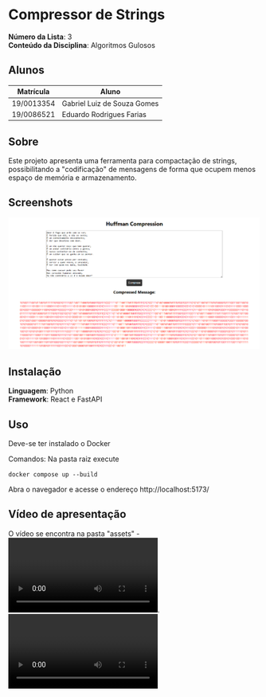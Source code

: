 # Compressor de Strings

**Número da Lista**: 3<br>
**Conteúdo da Disciplina**: Algoritmos Gulosos<br>

## Alunos

| Matrícula  | Aluno                       |
| ---------- | --------------------------- |
| 19/0013354 | Gabriel Luiz de Souza Gomes |
| 19/0086521 | Eduardo Rodrigues Farias    |

## Sobre

Este projeto apresenta uma ferramenta para compactação de strings, possibilitando a "codificação" de mensagens de forma que ocupem menos espaço de memória e armazenamento.

## Screenshots

![image](./assets/print.png)

## Instalação

**Linguagem**: Python<br>
**Framework**: React e FastAPI<br>

## Uso

Deve-se ter instalado o Docker

Comandos:
Na pasta raiz execute

```
docker compose up --build
```

Abra o navegador e acesse o endereço http://localhost:5173/

## Vídeo de apresentação

O vídeo se encontra na pasta "assets" - ![Apresentação 3 - Algoritmo de Huffman](https://github.com/projeto-de-algoritmos/Greed_CompressorDeStrings/raw/main/assets/Greed_HuffmanCompression.mp4).
<video src="./assets/Greed_HuffmanCompression.mp4" controls title="Vídeo de Apresentação - Compressão de Huffman"></video>

